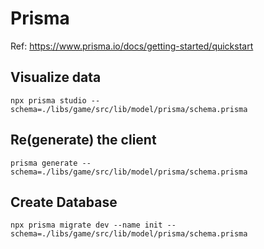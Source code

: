 # Prisma

Ref: https://www.prisma.io/docs/getting-started/quickstart

## Visualize data

```
npx prisma studio --schema=./libs/game/src/lib/model/prisma/schema.prisma
```

## Re(generate) the client

```
prisma generate --schema=./libs/game/src/lib/model/prisma/schema.prisma
```

## Create Database

```
npx prisma migrate dev --name init --schema=./libs/game/src/lib/model/prisma/schema.prisma
```
